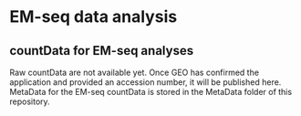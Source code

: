# EM-seq data analysis

## countData for EM-seq analyses
Raw countData are not available yet.
Once GEO has confirmed the application and provided an accession number, it will be published here.
MetaData for the EM-seq countData is stored in the MetaData folder of this repository.
